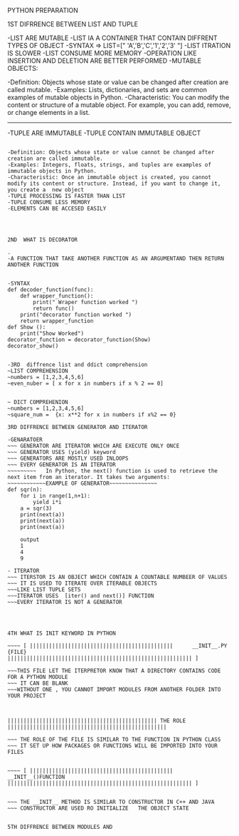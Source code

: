 PYTHON PREPARATION


1ST DIFRRENCE BETWEEN LIST AND TUPLE

-LIST ARE MUTABLE
-LIST  IA A CONTAINER  THAT CONTAIN DIFFRENT TYPES OF OBJECT
-SYNTAX => LIST=[" 'A','B','C','1','2','3'  "]
-LIST ITRATION IS SLOWER
-LIST CONSUME MORE MEMORY
-OPERATION LIKE INSERTION AND DELETION ARE BETTER PERFORMED
-MUTABLE OBJECTS:

-Definition: Objects whose state or value can be changed after creation are called mutable.
-Examples: Lists, dictionaries, and sets are common examples of mutable objects in Python.
-Characteristic: You can modify the content or structure of a mutable object. For example, you can add, remove, or change elements in a list.

--------------------------------------------------------------------------------------------------------------------------------------------------------------------------------------------------------------------------------------------------------------------------------------------------------------------------------------------------------------------------------------------
-TUPLE ARE IMMUTABLE
-TUPLE  CONTAIN IMMUTABLE OBJECT

~~~~~~~~~~~~~~~~~~~~~~~~~~IMMUTABLE MEANING ~~~~~~~~~~~~~~~~~~~~~~~~~~~~~~~~~~

-Definition: Objects whose state or value cannot be changed after creation are called immutable.
-Examples: Integers, floats, strings, and tuples are examples of immutable objects in Python.
-Characteristic: Once an immutable object is created, you cannot modify its content or structure. Instead, if you want to change it, you create a  new object
-TUPLE PROCESSING IS FASTER THAN LIST
-TUPLE CONSUME LESS MEMORY
-ELEMENTS CAN BE ACCESED EASILY




2ND  WHAT IS DECORATOR
																										.
-A FUNCTION THAT TAKE ANOTHER FUNCTION AS AN ARGUMENTAND THEN RETURN ANOTHER FUNCTION


-SYNTAX
def decoder_function(func):
	def wrapper_function():
		print(" Wraper function worked ")
		return func()
	print("decorator function worked ")
	return wrapper_function
def Show ():
	print("Show Worked")
decorator_function = decorator_function(Show)
decorator_show()


-3RD  diffrence list and ddict comprehension
~LIST COMPREHENSION
~numbers = [1,2,3,4,5,6]
~even_nuber = [ x for x in numbers if x % 2 == 0]


~ DICT COMPREHENION
~numbers = [1,2,3,4,5,6]
~square_num =  {x: x**2 for x in numbers if x%2 == 0}

3RD DIFFRENCE BETWEEN GENERATOR AND ITERATOR

-GENARATOER
~~~ GENERATOR ARE ITERATOR WHICH ARE EXECUTE ONLY ONCE
~~~ GENERATOR USES (yield) keyword
~~~ GENERATORS ARE MOSTLY USED INLOOPS
~~~ EVERY GENERATOR IS AN ITERATOR
~~~~~~~~~   In Python, the next() function is used to retrieve the next item from an iterator. It takes two arguments:
~~~~~~~~~~~~EXAMPLE OF GENERATOR~~~~~~~~~~~~~~~
def sqr(n):
	for i in range(1,n+1):
		yield i*i
	a = sqr(3)
	print(next(a))
	print(next(a))
	print(next(a))

	output
	1
	4
	9

- ITERATOR
~~~ ITERSTOR IS AN OBJECT WHICH CONTAIN A COUNTABLE NUMBEER OF VALUES
~~~ IT IS USED TO ITERATE OVER ITERABLE OBJECTS
~~~LIKE LIST TUPLE SETS
~~~ITERATOR USES  [iter() and next()] FUNCTION
~~~EVERY ITERATOR IS NOT A GENERATOR




4TH WHAT IS INIT KEYWORD IN PYTHON

~~~~ [ |||||||||||||||||||||||||||||||||||||||||||||      __INIT__.PY {FILE}	       |||||||||||||||||||||||||||||||||||||||||||||||||||||||||| ]

~~~THIS FILE LET THE ITERPRETOR KNOW THAT A DIRECTORY CONTAINS CODE FOR A PYTHON MODULE
~~~ IT CAN BE BLANK
~~~WITHOUT ONE , YOU CANNOT IMPORT MODULES FROM ANOTHER FOLDER INTO YOUR PROJECT



||||||||||||||||||||||||||||||||||||||||||||||| THE ROLE ||||||||||||||||||||||||||||||||||||||||||||||||||

~~~ THE ROLE OF THE FILE IS SIMILAR TO THE FUNCTION IN PYTHON CLASS
~~~ IT SET UP HOW PACKAGES OR FUNCTIONS WILL BE IMPORTED INTO YOUR FILES


~~~~ [ |||||||||||||||||||||||||||||||||||||||||||||      __INIT__()FUNCTION	       |||||||||||||||||||||||||||||||||||||||||||||||||||||||||| ]


~~~ THE __INIT__ METHOD IS SIMILAR TO CONSTRUCTOR IN C++ AND JAVA
~~~ CONSTRUCTOR ARE USED RO INITIALIZE   THE OBJECT STATE


5TH DIFFRENCE BETWEEN MODULES AND


		